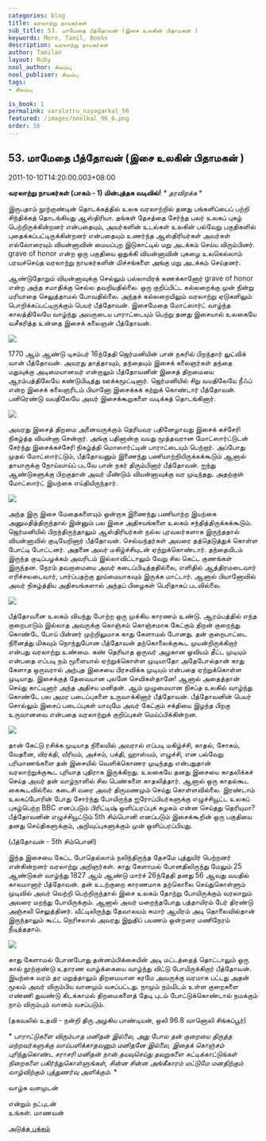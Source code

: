 ```yaml
---
categories: blog
title: வரலாற்று நாயகர்கள்
sub_title: 53. மாமேதை பீத்தோவன் (இசை உலகின் பிதாமகன் )
keywords: More, Tamil, Books
description: வரலாற்று நாயகர்கள்
author: Tamilan
layout: Ruby
nool_author: சிலம்பு
nool_publiser: சிலம்பு
tags:
- சிலம்பு

is_book: 1
permalink: varalatru_nayagarkal_56
featured: /images/noolkal_96_6.png
order: 56
---
```



## 53. மாமேதை பீத்தோவன் (இசை உலகின் பிதாமகன் )

2011-10-10T14:20:00.003+08:00

**வரலாற்று நாயகர்கள் (பாகம் - 1) மின்புத்தக வடிவில்!** _* தரவிறக்க_ *

இருபதாம் நூற்றாண்டின் தொடக்கத்தில் உலக வரலாற்றில் தனது பங்களிப்பைப் பற்றி சிந்திக்கத் தொடங்கியது ஆஸ்திரியா. தங்கள் தேசத்தை சேர்ந்த பலர் உலகப் புகழ் பெற்றிருக்கின்றனர் என்பதையும், அவர்களின் உடல்கள் உலகின் பல்வேறு பகுதிகளில் புதைக்கப்பட்டிருக்கின்றனர் என்பதையும் உணர்ந்த ஆஸ்திரியர்கள் அவர்கள் எல்லோரையும் வியன்னாவின் மையப்புற இடுகாட்டில் மறு அடக்கம் செய்ய விரும்பினர். grave of honor என்ற ஒரு பகுதியை ஒதுக்கி வியன்னாவின் புகழை உலகெல்லாம் பரவச்செய்த வரலாற்று நாயகர்களின் மிச்சங்களை அங்கு மறு அடக்கம் செய்தனர்.

ஆண்டுதோறும் வியன்னாவுக்கு செல்லும் பல்லாயிரக் கணக்கானோர் grave of honor என்ற அந்த சமாதிக்கு செல்ல தவறியதில்லை. ஒரு குறிப்பிட்ட கல்லறைக்கு முன் நின்று மரியாதை செலுத்தாமல் போவதில்லை. அந்தக் கல்லறையிலும் வரலாற்று ஏடுகளிலும் பொறிக்கப்பட்டிருக்கும் பெயர் பீத்தோவன். இசைமேதை மோட்ஸார்ட் வாழ்ந்த காலத்திலேயே வாழ்ந்து அவருடைய பாராட்டையும் பெற்று தனது இசையால் உலகையே வசீகரித்த உன்னத இசைக் கலைஞன் பீத்தோவன்.

![](http://3.bp.blogspot.com/-48nzAtzZK1Q/TpKEWrpmh8I/AAAAAAAAA50/JtOOC8316XU/s320/499px-Beethoven.jpg)

1770 ஆம் ஆண்டு டிசம்பர் 16ந்தேதி ஜெர்மனியின் பான் நகரில் பிறந்தார் லுட்விக் வான் பீத்தோவன். அவரது தாத்தாவும், தந்தையும் இசைக் கலைஞர்கள் தந்தை மதுவுக்கு அடிமையானவர் என்றாலும் பீத்தோவனின் இசைத் திறமையை ஆரம்பத்திலேயே கண்டுபிடித்து ஊக்கமூட்டினார். ஜெர்மனியில் சிறு வயதிலேயே நீஃப் என்ற இசைக் கலைஞரிடம் பியானோ இசைக்கக் கற்றுக் கொண்டார் பீத்தோவன். பனிரெண்டு வயதிலேயே அவர் இசைக்கூறுகளை வடிக்கத் தொடங்கினார்.

![](http://4.bp.blogspot.com/-FEmTyG1NOeE/TpKHeJvnTcI/AAAAAAAAA6I/x6H7aMyOWBs/s320/beethovenat13.jpg)

அவரது இசைத் திறமை அனைவருக்கும் தெரியவர பதினேழாவது இசைக் கச்சேரி நிகழ்த்த வியன்னா சென்றார். அங்கு பதினான்கு வயது மூத்தவரான மோட்ஸார்ட்டுடன் சேர்ந்து இசைக்கச்சேரி நிகழ்த்தி மொஸார்ட்டின் பாராட்டையும் பெற்றார். அப்போது முதல் மோட்ஸார்ட்டும், பீத்தோவனும் இணைந்து பணியாற்றியிருக்கக்கூடும் ஆனால் தாயாருக்கு நோய்வாய்ப் படவே பான் நகர் திரும்பினார் பீத்தோவன். ஐந்து ஆண்டுகளுக்கு பிறகுதான் அவர் மீண்டும் வியன்னாவுக்கு வர முடிந்தது. அதற்குள் மோட்ஸார்ட் இயற்கை எய்தியிருந்தார்.

![](http://3.bp.blogspot.com/-L5anX0PwpIg/TpKFnnm1S6I/AAAAAAAAA54/dBijaE-CEPY/s320/%257B6F51C5C5-BB84-4FA5-8D9D-6FDCB5B10640%257DImg100.jpg)

அந்த இரு இசை மேதைகளையும் ஒன்றாக இணைந்து பணியாற்ற இயற்கை அனுமதித்திருந்தால் இன்னும் பல இசை அதிசயங்களை உலகம் சந்தித்திருக்கக்கூடும். ஜெர்மனியில் பிறந்திருந்தாலும் ஆஸ்திரியர்கள் நல்ல புரவலர்களாக இருந்ததால் வியன்னாவில் குடியேறினார் பீத்தோவன். செல்வந்தர்கள் அவரை தத்தெடுத்துக் கொள்ள போட்டி போட்டனர். அதனை அவர் மகிழ்ச்சியுடன் ஏற்றுக்கொண்டார். தந்தையிடம் இருந்த குடிப்பழக்கம் அவரிடம் இல்லாவிட்டாலும் வேறு சில கெட்ட குணங்கள் இருந்தன. நேரம் தவறாமையை அவர் கடைப்பிடித்ததில்லை, எளிதில் ஆத்திரமடைவார் எரிச்சலடைவார், பார்ப்பதற்கு தூய்மையாகவும் இருக்க மாட்டார். ஆனால் பியானோவில் அவர் நிகழ்த்திய அதிசயங்களால் அந்தப் பிழைகள் பெரிதாகப் படவில்லை.

![](http://3.bp.blogspot.com/-Sv8NNnWE18A/TpKG2tpcCnI/AAAAAAAAA6E/N5jejNjD3A0/s1600/beethoven.png)

பீத்தோவனை உலகம் வியந்து போற்ற ஒரு முக்கிய காரணம் உண்டு. ஆரம்பத்தில் எந்த குறைபாடும் இல்லாத அவருக்கு கொஞ்சம் கொஞ்சமாக கேட்கும் திறன் குறைந்து கொண்டே போய் பின்னர் முற்றிலுமாக காது கேளாமல் போனது. தன் குறைபாட்டை நினைத்து மிகவும் நொந்துபோன பீத்தோவன் தற்கொலைக்குகூட முயன்றிருக்கிறார் என்பது வரலாற்று உண்மை. கண் தெரியாத ஒருவர் அழகான ஓவியம் தீட்ட முடியும் என்பதை எப்படி நம் மூளையால் ஏற்றுக்கொள்ள முடியாதோ அதேபோல்தான் காது கேளாத ஒருவரால் அற்புத இசையை பிரசவிக்க முடியும் என்பதை ஏற்றுக்கொள்ள முடியாது. இசைக்குத் தேவையான புலனே செவிகள்தானே! ஆனால் அதைத்தான் செய்து காட்டினார் அந்த அதிசய மனிதன். ஆம் முழுமையான நிசப்த உலகில் வாழ்ந்து கொண்டே பல அமர படைப்புகளை உருவாக்கினார் பீத்தோவன். பீத்தோவனின் பெயர் சொல்லும் இசைப் படைப்புகள் யாவுமே அவர் கேட்கும் சக்தியை இழந்த பிறகு உருவானவை என்பதை வரலாற்றுக் குறிப்புகள் மெய்ப்பிக்கின்றன.

![](http://2.bp.blogspot.com/-elK-h41rSFc/TpKGtZKCmgI/AAAAAAAAA6A/s79lFPU7m1I/s320/beethoven-06.jpg)

தான் கேட்டு ரசிக்க முடியாத நிலையில் அவரால் எப்படி மகிழ்ச்சி, காதல், சோகம், வேதனை, விரக்தி, வீரியம், அச்சம், பக்தி, ஹாஸ்யம், எழுச்சி, என பல்வேறு பரிமாணங்களை தன் இசையில் வெளிக்கொணர முடிந்தது என்பதுதான் வரலாற்றுக்குகூட புரியாத புதிராக இருக்கிறது. உலகையே தனது இசையை காதலிக்கச் செய்த அவர் தன் வாழ்நாளில் சில பெண்களை காதலித்தார். ஆனால் ஒரு காதல்கூட கைகூடவில்லை. கடைசி வரை அவர் திருமணமும் செய்து கொள்ளவில்லை. இரண்டாம் உலகப்போரின் போது சோர்ந்து போயிருந்த ஐரோப்பியர்களுக்கு எழுச்சியூட்ட உலகப் புகழ்பெற்ற BBC எனப்படும் பிரிட்டிஷ் ஒளிப்பரப்புக் கழகம் என்ன செய்தது தெரியுமா? பீத்தோவனின் எழுச்சியூட்டும் 5th சிம்பொனி எனப்படும் இசைக்கூறின் ஒரு பகுதியை தனது செய்திகளுக்கும், அறிவுப்புகளுக்கும் முன் ஒளிப்பரப்பியது.

(பீத்தோவன் - 5th சிம்பொனி)

இந்த இசையை கேட்ட போதெல்லாம் நலிந்திருந்த தேசமே புத்துயிர் பெற்றனர் என்கின்றனர் வரலாற்று அறிஞர்கள். காது கேளாமல் போனதிலிருந்து மேலும் 25 ஆண்டுகள் வாழ்ந்து 1827 ஆம் ஆண்டு மார்ச் 26ந்தேதி தனது 56 ஆவது வயதில் காலமானார் பீத்தோவன். தன் உடற்குறை காரணமாக தற்கொலை செய்துகொள்ளும் முடிவில் அவர் வெற்றி பெற்றிருந்தால் இசை உலகம் தோற்று போயிருக்கும் வரலாறும் அவரை மறந்து போயிருக்கும். ஆனால் அவர் மறைந்தபோது பத்தாயிரம் பேர் திரண்டு அஞ்சலி செலுத்தினர். வீட்டிலிருந்து தேவாலயம் சுமார் ஆயிரம் அடி தொலைவில்தான் இருந்தாலும் கூட்ட நெரிசலால் அவரது இறுதிப் பயணம் ஒன்றரை மணிநேரம் நீடித்ததாம்.

![](http://4.bp.blogspot.com/-IBk_ePoSscc/TpKGZ0WHHLI/AAAAAAAAA58/DdH3NQ3m2CQ/s1600/images.jpg)

காது கேளாமல் போனபோது தன்னம்பிக்கையின் அடி மட்டத்தைத் தொட்டாலும் ஒரு கால் நூற்றாண்டு உதாரண வாழ்க்கையை வாழ்ந்து விட்டு போயிருக்கிறார் பீத்தோவன். இயற்கை வரம் தர மறுத்தாலும் திறமையான கரமே அவருக்கு வரமாக பட்டது அதன் மூலம் அவர் விரும்பிய வானமும் வசப்பட்டது. நாமும் நம்மிடம் உள்ள குறைகளை எண்ணி துவண்டு கிடக்காமல் திறமைகளைத் தேடி புடம் போட்டுக்கொண்டால் நமக்கும் நாம் விரும்பும் வானம் வசப்படும்.

(தகவலில் உதவி - நன்றி திரு.அழகிய பாண்டியன், ஒலி 96.8 வானொலி சிங்கப்பூர்)

_* _பாராட்டுகளை விரும்பாத மனிதன் இல்லை, அது போல தன் குறையை திருத்த மற்றவர்களுக்கு வாய்பளிக்காதவனும் மனிதனே இல்லை, இதைக் கொஞ்சம் புரிந்துகொண்ட சராசரி மனிதன் நான்.தயவுசெய்து தவறுகளை சுட்டிக்காட்டுங்கள் நிறைகளை பகிர்ந்துகொள்ளுங்கள், சின்ன சின்ன அங்கீகாரம் மட்டுமே மனதிற்கும் வாழ்விற்கும் புத்துணர்வு அளிக்கும்.__ *

வாழ்க வளமுடன்

என்றும் நட்புடன்  
உங்கள். மாணவன்

[அடுத்த பக்கம்](varalatru_nayagarkal_57)